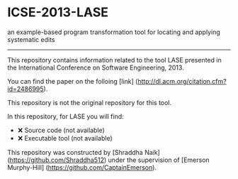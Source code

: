 # ICSE-2013-LASE
an example-based program transformation tool for locating and applying systematic edits


***

This repository contains information related to the tool LASE presented in the International Conference on Software Engineering, 2013.

You can find the paper on the folloing [link] (http://dl.acm.org/citation.cfm?id=2486995).

This repository is not the original repository for this tool.

 In this repository, for LASE you will find:

  - :x: Source code (not available)
   - :x: Executable tool (not available)

   This repository was constructed by [Shraddha Naik] (https://github.com/Shraddha512) under the supervision of [Emerson Murphy-Hill] (https://github.com/CaptainEmerson).

